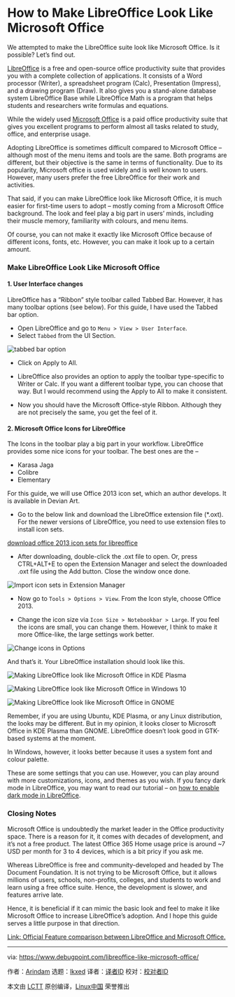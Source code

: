 [#]: subject: "How to Make LibreOffice Look Like Microsoft Office"
[#]: via: "https://www.debugpoint.com/libreoffice-like-microsoft-office/"
[#]: author: "Arindam https://www.debugpoint.com/author/admin1/"
[#]: collector: "lkxed"
[#]: translator: " "
[#]: reviewer: " "
[#]: publisher: " "
[#]: url: " "

How to Make LibreOffice Look Like Microsoft Office
======

We attempted to make the LibreOffice suite look like Microsoft Office. Is it possible? Let’s find out.

[LibreOffice][1] is a free and open-source office productivity suite that provides you with a complete collection of applications. It consists of a Word processor (Writer), a spreadsheet program (Calc), Presentation (Impress), and a drawing program (Draw). It also gives you a stand-alone database system LibreOffice Base while LibreOffice Math is a program that helps students and researchers write formulas and equations.

While the widely used [Microsoft Office][2] is a paid office productivity suite that gives you excellent programs to perform almost all tasks related to study, office, and enterprise usage.

Adopting LibreOffice is sometimes difficult compared to Microsoft Office – although most of the menu items and tools are the same. Both programs are different, but their objective is the same in terms of functionality. Due to its popularity, Microsoft office is used widely and is well known to users. However, many users prefer the free LibreOffice for their work and activities.

That said, if you can make LibreOffice look like Microsoft Office, it is much easier for first-time users to adopt – mostly coming from a Microsoft Office background. The look and feel play a big part in users’ minds, including their muscle memory, familiarity with colours, and menu items.

Of course, you can not make it exactly like Microsoft Office because of different icons, fonts, etc. However, you can make it look up to a certain amount.

### Make LibreOffice Look Like Microsoft Office

#### 1. User Interface changes

LibreOffice has a “Ribbon” style toolbar called Tabbed Bar. However, it has many toolbar options (see below). For this guide, I have used the Tabbed bar option.

* Open LibreOffice and go to `Menu > View > User Interface`.
* Select `Tabbed` from the UI Section.

![tabbed bar option][3]

* Click on Apply to All.
* LibreOffice also provides an option to apply the toolbar type-specific to Writer or Calc. If you want a different toolbar type, you can choose that way. But I would recommend using the Apply to All to make it consistent.

* Now you should have the Microsoft Office-style Ribbon. Although they are not precisely the same, you get the feel of it.

#### 2. Microsoft Office Icons for LibreOffice

The Icons in the toolbar play a big part in your workflow. LibreOffice provides some nice icons for your toolbar. The best ones are the –

* Karasa Jaga
* Colibre
* Elementary

For this guide, we will use Office 2013 icon set, which an author develops. It is available in Devian Art.

* Go to the below link and download the LibreOffice extension file (*.oxt). For the newer versions of LibreOffice, you need to use extension files to install icon sets.

[download office 2013 icon sets for libreoffice][4]

* After downloading, double-click the .oxt file to open. Or, press CTRL+ALT+E to open the Extension Manager and select the downloaded .oxt file using the Add button. Close the window once done.

![Import icon sets in Extension Manager][5]

* Now go to `Tools > Options > View`. From the Icon style, choose Office 2013.

* Change the icon size via `Icon Size > Notebookbar > Large`. If you feel the icons are small, you can change them. However, I think to make it more Office-like, the large settings work better.

![Change icons in Options][6]

And that’s it. Your LibreOffice installation should look like this.

![Making LibreOffice look like Microsoft Office in KDE Plasma][7]

![Making LibreOffice look like Microsoft Office in Windows 10][8]

![Making LibreOffice look like Microsoft Office in GNOME][9]

Remember, if you are using Ubuntu, KDE Plasma, or any Linux distribution, the looks may be different. But in my opinion, it looks closer to Microsoft Office in KDE Plasma than GNOME. LibreOffice doesn’t look good in GTK-based systems at the moment.

In Windows, however, it looks better because it uses a system font and colour palette.

These are some settings that you can use. However, you can play around with more customizations, icons, and themes as you wish. If you fancy dark mode in LibreOffice, you may want to read our tutorial – on [how to enable dark mode in LibreOffice][10].

### Closing Notes

Microsoft Office is undoubtedly the market leader in the Office productivity space. There is a reason for it, it comes with decades of development, and it’s not a free product. The latest Office 365 Home usage price is around ~7 USD per month for 3 to 4 devices, which is a bit pricy if you ask me.

Whereas LibreOffice is free and community-developed and headed by The Document Foundation. It is not trying to be Microsoft Office, but it allows millions of users, schools, non-profits, colleges, and students to work and learn using a free office suite. Hence, the development is slower, and features arrive late.

Hence, it is beneficial if it can mimic the basic look and feel to make it like Microsoft Office to increase LibreOffice’s adoption. And I hope this guide serves a little purpose in that direction.

[Link: Official Feature comparison between LibreOffice and Microsoft Office.][11]

--------------------------------------------------------------------------------

via: https://www.debugpoint.com/libreoffice-like-microsoft-office/

作者：[Arindam][a]
选题：[lkxed][b]
译者：[译者ID](https://github.com/译者ID)
校对：[校对者ID](https://github.com/校对者ID)

本文由 [LCTT](https://github.com/LCTT/TranslateProject) 原创编译，[Linux中国](https://linux.cn/) 荣誉推出

[a]: https://www.debugpoint.com/author/admin1/
[b]: https://github.com/lkxed
[1]: http://libreoffice.com
[2]: http://office.com
[3]: https://www.debugpoint.com/wp-content/uploads/2021/06/tabbed-bar-option.jpg
[4]: https://www.deviantart.com/users/outgoing?https://1drv.ms/u/s!ArgKmgFcmBYHhSQkPfyMZRnXX5LJ
[5]: https://www.debugpoint.com/wp-content/uploads/2021/06/Import-icon-sets-in-Extension-Manager.jpg
[6]: https://www.debugpoint.com/wp-content/uploads/2021/06/Change-icons-in-Options-1024x574.jpg
[7]: https://www.debugpoint.com/wp-content/uploads/2021/06/Making-LibreOffice-look-like-Microsoft-Office-in-KDE-Plasma.jpg
[8]: https://www.debugpoint.com/wp-content/uploads/2021/06/Making-LibreOffice-look-like-Microsoft-Office-in-Windows-10.jpg
[9]: https://www.debugpoint.com/wp-content/uploads/2021/06/Making-LibreOffice-look-like-Microsoft-Office-in-GNOME.jpg
[10]: https://www.debugpoint.com/2020/01/how-to-enable-dark-mode-libreoffice/
[11]: https://wiki.documentfoundation.org/Feature_Comparison:_LibreOffice_-_Microsoft_Office
